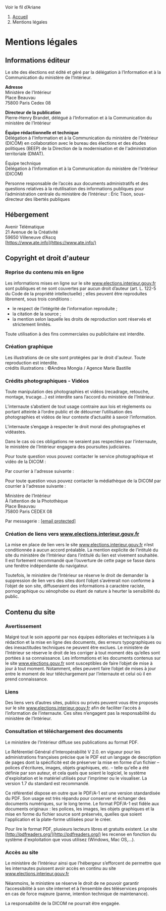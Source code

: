 Voir le fil d’Ariane

1. [Accueil](https://www.elections.interieur.gouv.fr/)
2. Mentions légales

Mentions légales
================

Informations éditeur
--------------------

Le site des élections est édité et géré par la délégation à l’Information et à la Communication du ministère de l’Intérieur.  
  
**Adresse**  
Ministère de l'Intérieur  
Place Beauvau  
75800 Paris Cedex 08

**Directeur de la publication**  
Pierre-Henry Brandet, délégué à l’Information et à la Communication du ministère de l’Intérieur

**Équipe rédactionnelle et technique**  
Délégation à l'Information et à la Communication du ministère de l'Intérieur (DICOM) en collaboration avec le bureau des élections et des études politiques (BEEP) de la Direction de la modernisation et de l'administration territoriale (DMAT).  
  
Équipe technique  
Délégation à l’Information et à la Communication du ministère de l'Intérieur (DICOM)  
  
Personne responsable de l’accès aux documents administratifs et des questions relatives à la réutilisation des informations publiques pour l’administration centrale du ministère de l’Intérieur : Éric Tison, sous-directeur des libertés publiques

Hébergement
-----------

Avenir Télématique  
21 Avenue de la Créativité  
59650 Villeneuve d’Ascq  
[https://www.ate.info](https://www.ate.info/)

Copyright et droit d'auteur
---------------------------

### Reprise du contenu mis en ligne

Les informations mises en ligne sur le site www.elections.interieur.gouv.fr sont publiques et ne sont couvertes par aucun droit d’auteur (art. L. 122-5 du Code de la propriété intellectuelle) ; elles peuvent être reproduites librement, sous trois conditions :

* le respect de l’intégrité de l’information reproduite ;
* la citation de la source ;
* la mention selon laquelle les droits de reproduction sont réservés et strictement limités.

Toute utilisation à des fins commerciales ou publicitaire est interdite.

### Création graphique

Les illustrations de ce site sont protégées par le droit d'auteur. Toute reproduction est interdite.  
crédits illustrations : ©Andrea Mongia / Agence Marie Bastille

### Crédits photographiques - Vidéos

Toute manipulation des photographies et vidéos (recadrage, retouche, montage, trucage…) est interdite sans l’accord du ministère de l’Intérieur.

L’internaute s’abstient de tout usage contraire aux lois et règlements ou portant atteinte à l’ordre public et de détourner l’utilisation des photographies et vidéos de leur contexte d’actualité à savoir l’information.

L’internaute s’engage à respecter le droit moral des photographes et vidéastes.

Dans le cas où ces obligations ne seraient pas respectées par l’internaute, le ministère de l’Intérieur engagera des poursuites judiciaires.

Pour toute question vous pouvez contacter le service photographique et vidéo de la DICOM :

Par courrier à l'adresse suivante :

Pour toute question vous pouvez contacter la médiathèque de la DICOM par courrier à l'adresse suivante :  
  
Ministère de l’Intérieur  
À l’attention de la Photothèque  
Place Beauvau  
75800 Paris CEDEX 08

Par messagerie : [\[email protected\]](https://www.elections.interieur.gouv.fr/cdn-cgi/l/email-protection)

### Création de liens vers www.elections.interieur.gouv.fr

La mise en place de lien vers le site www.elections.interieur.gouv.fr n’est conditionnée à aucun accord préalable. La mention explicite de l’intitulé du site du ministère de l’Intérieur dans l’intitulé du lien est vivement souhaitée. Il est fortement recommandé que l’ouverture de cette page se fasse dans une fenêtre indépendante du navigateur.

Toutefois, le ministère de l’Intérieur se réserve le droit de demander la suppression de lien vers des sites dont l’objet s’avérerait non conforme à l’objet de son site, diffuseraient des informations à caractère raciste, pornographique ou xénophobe ou étant de nature à heurter la sensibilité du public.

Contenu du site
---------------

### Avertissement

Malgré tout le soin apporté par nos équipes éditoriales et techniques à la rédaction et la mise en ligne des documents, des erreurs typographiques ou des inexactitudes techniques ne peuvent être exclues. Le ministère de l’Intérieur se réserve le droit de les corriger à tout moment dès qu’elles sont portées à sa connaissance. Les informations et les documents contenus sur le site www.elections.gouv.fr sont susceptibles de faire l’objet de mise à jour à tout moment. Notamment, elles peuvent faire l’objet de mises à jour entre le moment de leur téléchargement par l’internaute et celui où il en prend connaissance.

### Liens

Des liens vers d’autres sites, publics ou privés peuvent vous être proposés sur le site www.elections.interieur.gouv.fr afin de faciliter l’accès à l’information de l’internaute. Ces sites n’engagent pas la responsabilité du ministère de l’Intérieur.

### Consultation et téléchargement des documents

Le ministère de l'Intérieur diffuse ses publications au format PDF.

Le Référentiel Général d'Interopérabilité V 2.0. en vigueur pour les administrations françaises précise que le PDF est un langage de description de pages dont la spécificité est de préserver la mise en forme d’un fichier – polices d'écritures, images, objets graphiques, etc. – telle qu'elle a été définie par son auteur, et cela quels que soient le logiciel, le système d'exploitation et le matériel utilisés pour l’imprimer ou le visualiser. La version 1.7 du standard est recommandé.

Ce référentiel dispose en outre que le PDF/A-1 est une version standardisée du PDF. Son usage est très répandu pour conserver et échanger des documents numériques, sur le long terme. Le format PDF/A-1 est fidèle aux documents originaux : les polices, les images, les objets graphiques et la mise en forme du fichier source sont préservés, quelles que soient l'application et la plate-forme utilisées pour le créer.

Pour lire le format PDF, plusieurs lecteurs libres et gratuits existent. Le site [http://pdfreaders.org/](http://pdfreaders.org/) les recense en fonction du système d'exploitation que vous utilisez (Windows, Mac OS,...).

### Accès au site

Le ministère de l’Intérieur ainsi que l’hébergeur s’efforcent de permettre que les internautes puissent avoir accès en continu au site www.elections.interieur.gouv.fr

Néanmoins, le ministère se réserve le droit de ne pouvoir garantir l’accessibilité à son site internet et à l’ensemble des téléservices proposés en cas de force majeure (panne, intention technique de maintenance).

La responsabilité de la DICOM ne pourrait être engagée.